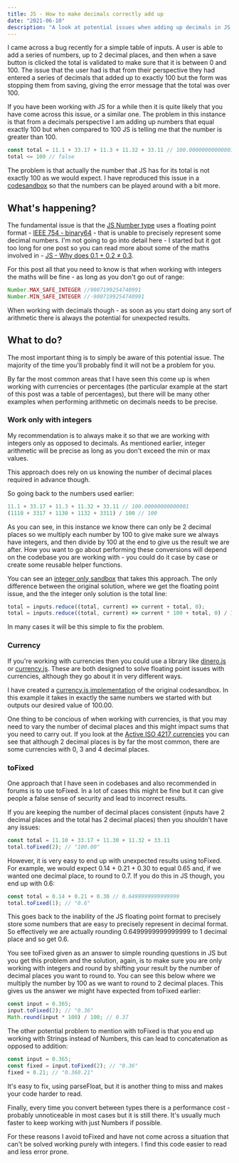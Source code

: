 ```yaml
---
title: JS - How to make decimals correctly add up
date: "2021-06-10"
description: "A look at potential issues when adding up decimals in JS, and how to avoid this problem"
---
```


I came across a bug recently for a simple table of inputs. A user is able to add a series of numbers, up to 2 decimal places, and then when a save button is clicked the total is validated to make sure that it is between 0 and 100. The issue that the user had is that from their perspective they had entered a series of decimals that added up to exactly 100 but the form was stopping them from saving, giving the error message that the total was over 100.

If you have been working with JS for a while then it is quite likely that you have come across this issue, or a similar one. The problem in this instance is that from a decimals perspective I am adding up numbers that equal exactly 100 but when compared to 100 JS is telling me that the number is greater than 100.

```javascript
const total = 11.1 + 33.17 + 11.3 + 11.32 + 33.11 // 100.00000000000001
total <= 100 // false
```

The problem is that actually the number that JS has for its total is not exactly 100 as we would expect. I have reproduced this issue in a [codesandbox](https://codesandbox.io/s/floating-points-maths-v89rv?file=/src/index.js) so that the numbers can be played around with a bit more.

## What's happening?

The fundamental issue is that the [JS Number type](https://developer.mozilla.org/en-US/docs/Web/JavaScript/Reference/Global_Objects/Number) uses a floating point format - [IEEE 754 - binary64](https://en.wikipedia.org/wiki/Double-precision_floating-point_format) - that is unable to precisely represent some decimal numbers. I'm not going to go into detail here - I started but it got too long for one post so you can read more about some of the maths involved in - [JS - Why does 0.1 + 0.2 ≠ 0.3](../js-why-does-0.1-plus-0.2-not-equal-0.3/).

For this post all that you need to know is that when working with integers the maths will be fine - as long as you don't go out of range:

```javascript
Number.MAX_SAFE_INTEGER //9007199254740991
Number.MIN_SAFE_INTEGER //-9007199254740991
```

When working with decimals though - as soon as you start doing any sort of arithmetic there is always the potential for unexpected results.

## What to do?

The most important thing is to simply be aware of this potential issue. The majority of the time you'll probably find it will not be a problem for you.

By far the most common areas that I have seen this come up is when working with currencies or percentages (the particular example at the start of this post was a table of percentages), but there will be many other examples when performing arithmetic on decimals needs to be precise.

### Work only with integers

My recommendation is to always make it so that we are working with integers only as opposed to decimals. As mentioned earlier, integer arithmetic will be precise as long as you don't exceed the min or max values.

This approach does rely on us knowing the number of decimal places required in advance though.

So going back to the numbers used earlier:

```javascript
11.1 + 33.17 + 11.3 + 11.32 + 33.11 // 100.00000000000001
(1110 + 3317 + 1130 + 1132 + 3311) / 100 // 100
```

As you can see, in this instance we know there can only be 2 decimal places so we multiply each number by 100 to give make sure we always have integers, and then divide by 100 at the end to give us the result we are after. How you want to go about performing these conversions will depend on the codebase you are working with - you could do it case by case or create some reusable helper functions.

You can see an [integer only sandbox](https://codesandbox.io/s/wind-tuna-agt5ffsfs-40bw6?file=/src/index.js) that takes this approach. The only difference between the original solution, where we get the floating point issue, and the the integer only solution is the total line:

```javascript
total = inputs.reduce((total, current) => current + total, 0);
total = inputs.reduce((total, current) => current * 100 + total, 0) / 100;
```

In many cases it will be this simple to fix the problem.

### Currency

If you're working with currencies then you could use a library like [dinero.js](https://v2.dinerojs.com/docs) or [currency.js](https://currency.js.org/). These are both designed to solve floating point issues with currencies, although they go about it in very different ways.

I have created a [currency.js implementation](https://codesandbox.io/s/affectionate-maxwell-u18jc?file=/src/index.js) of the original codesandbox. In this example it takes in exactly the same numbers we started with but outputs our desired value of 100.00.

One thing to be concious of when working with currencies, is that you may need to vary the number of decimal places and this might impact sums that you need to carry out. If you look at the [Active ISO 4217 currencies](https://en.wikipedia.org/wiki/ISO_4217#Active_codes) you can see that although 2 decimal places is by far the most common, there are some currencies with 0, 3 and 4 decimal places.

### toFixed

One approach that I have seen in codebases and also recommended in forums is to use toFixed. In a lot of cases this might be fine but it can give people a false sense of security and lead to incorrect results.

If you are keeping the number of decimal places consistent (inputs have 2 decimal places and the total has 2 decimal places) then you shouldn't have any issues:

```javascript
const total = 11.10 + 33.17 + 11.30 + 11.32 + 33.11
total.toFixed(2); // "100.00"
```

However, it is very easy to end up with unexpected results using toFixed. For example, we would expect 0.14 + 0.21 + 0.30 to equal 0.65 and, if we wanted one decimal place, to round to 0.7. If you do this in JS though, you end up with 0.6:

```javascript
const total = 0.14 + 0.21 + 0.30 // 0.6499999999999999
total.toFixed(1); // "0.6"
```

This goes back to the inability of the JS floating point format to precisely store some numbers that are easy to precisely represent in decimal format. So effectively we are actually rounding 0.6499999999999999 to 1 decimal place and so get 0.6.

You see toFixed given as an answer to simple rounding questions in JS but you get this problem and the solution, again, is to make sure you are only working with integers and round by shifting your result by the number of decimal places you want to round to. You can see this below where we multiply the number by 100 as we want to round to 2 decimal places. This gives us the answer we might have expected from toFixed earlier:

```javascript
const input = 0.365;
input.toFixed(2); // "0.36"
Math.round(input * 100) / 100; // 0.37
```

The other potential problem to mention with toFixed is that you end up working with Strings instead of Numbers, this can lead to concatenation as opposed to addition:

```javascript
const input = 0.365;
const fixed = input.toFixed(2); // "0.36"
fixed + 0.21; // "0.360.21"
```

It's easy to fix, using parseFloat, but it is another thing to miss and makes your code harder to read.

Finally, every time you convert between types there is a performance cost - probably unnoticeable in most cases but it is still there. It's usually much faster to keep working with just Numbers if possible.

For these reasons I avoid toFixed and have not come across a situation that can't be solved working purely with integers. I find this code easier to read and less error prone.
